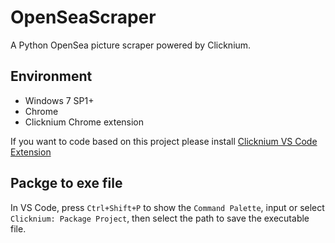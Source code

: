 # OpenSeaScraper
A Python OpenSea picture scraper powered by Clicknium.

## Environment
- Windows 7 SP1+
- Chrome
- Clicknium Chrome extension

If you want to code based on this project please install [Clicknium VS Code Extension](https://marketplace.visualstudio.com/items?itemName=ClickCorp.clicknium)

## Packge to exe file
In VS Code, press `Ctrl+Shift+P` to show the `Command Palette`, input or select `Clicknium: Package Project`, then select the path to save the executable file.